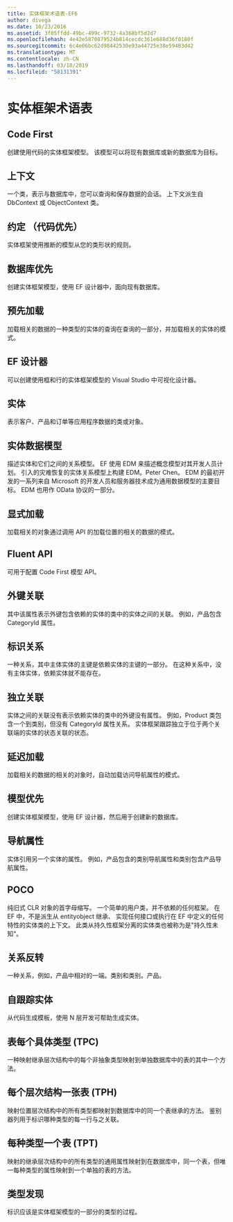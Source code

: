 ```yaml
---
title: 实体框架术语表-EF6
author: divega
ms.date: 10/23/2016
ms.assetid: 3f05ffdd-49bc-499c-9732-4a368bf5d2d7
ms.openlocfilehash: 4e42e5870879524b814cecdc361e688d36f0180f
ms.sourcegitcommit: 6c4e06bc62d98442530e93a44725e38e59483d42
ms.translationtype: MT
ms.contentlocale: zh-CN
ms.lasthandoff: 03/18/2019
ms.locfileid: "58131391"
---
```

# <a name="entity-framework-glossary"></a>实体框架术语表
## <a name="code-first"></a>Code First
创建使用代码的实体框架模型。 该模型可以将现有数据库或新的数据库为目标。

## <a name="context"></a>上下文
一个类，表示与数据库中，您可以查询和保存数据的会话。 上下文派生自 DbContext 或 ObjectContext 类。

## <a name="convention-code-first"></a>约定 （代码优先）
实体框架使用推断的模型从您的类形状的规则。

## <a name="database-first"></a>数据库优先
创建实体框架模型，使用 EF 设计器中，面向现有数据库。

## <a name="eager-loading"></a>预先加载
加载相关的数据的一种类型的实体的查询在查询的一部分，并加载相关的实体的模式。

## <a name="ef-designer"></a>EF 设计器
可以创建使用框和行的实体框架模型的 Visual Studio 中可视化设计器。

## <a name="entity"></a>实体
表示客户、产品和订单等应用程序数据的类或对象。

## <a name="entity-data-model"></a>实体数据模型
描述实体和它们之间的关系模型。 EF 使用 EDM 来描述概念模型对其开发人员计划。 引入的灾难恢复的实体关系模型上构建 EDM。Peter Chen。 EDM 的最初开发的一系列来自 Microsoft 的开发人员和服务器技术成为通用数据模型的主要目标。 EDM 也用作 OData 协议的一部分。

## <a name="explicit-loading"></a>显式加载
加载相关的对象通过调用 API 的加载位置的相关的数据的模式。

## <a name="fluent-api"></a>Fluent API
可用于配置 Code First 模型 API。

## <a name="foreign-key-association"></a>外键关联
其中该属性表示外键包含依赖的实体的类中的实体之间的关联。 例如，产品包含 CategoryId 属性。

## <a name="identifying-relationship"></a>标识关系
一种关系，其中主体实体的主键是依赖实体的主键的一部分。 在这种关系中，没有主体实体，依赖实体就不能存在。

## <a name="independent-association"></a>独立关联
实体之间的关联没有表示依赖实体的类中的外键没有属性。 例如，Product 类包含一个到类别，但没有 CategoryId 属性关系。 实体框架跟踪独立于位于两个关联端的实体的状态关联的状态。

## <a name="lazy-loading"></a>延迟加载
加载相关的数据的相关的对象时，自动加载访问导航属性的模式。

## <a name="model-first"></a>模型优先
创建实体框架模型，使用 EF 设计器，然后用于创建新的数据库。

## <a name="navigation-property"></a>导航属性
实体引用另一个实体的属性。 例如，产品包含的类别导航属性和类别包含产品导航属性。

## <a name="poco"></a>POCO
纯旧式 CLR 对象的首字母缩写。 一个简单的用户类，并不依赖的任何框架。 在 EF 中，不是派生从 entityobject 继承、 实现任何接口或执行在 EF 中定义的任何特性的实体类的上下文。 此类从持久性框架分离的实体类也被称为是"持久性未知"。  

## <a name="relationship-inverse"></a>关系反转
一种关系，例如，产品中相对的一端。类别和类别。产品。

## <a name="self-tracking-entity"></a>自跟踪实体
从代码生成模板，使用 N 层开发可帮助生成实体。

## <a name="table-per-concrete-type-tpc"></a>表每个具体类型 (TPC)
一种映射继承层次结构中的每个非抽象类型映射到单独数据库中的表的其中一个方法。

## <a name="table-per-hierarchy-tph"></a>每个层次结构一张表 (TPH)
映射位置层次结构中的所有类型都映射到数据库中的同一个表继承的方法。 鉴别器列用于标识哪种类型的每一行与之关联。

## <a name="table-per-type-tpt"></a>每种类型一个表 (TPT)
映射的继承层次结构中的所有类型的通用属性映射到在数据库中，同一个表，但唯一每种类型的属性映射到一个单独的表的方法。

## <a name="type-discovery"></a>类型发现
标识应该是实体框架模型的一部分的类型的过程。
